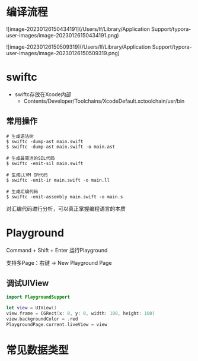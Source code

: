 # 编译流程

![image-20230126150434191](/Users/lf/Library/Application Support/typora-user-images/image-20230126150434191.png)

![image-20230126150509319](/Users/lf/Library/Application Support/typora-user-images/image-20230126150509319.png)



# swiftc

- swiftc存放在Xcode内部
    - Contents/Developer/Toolchains/XcodeDefault.xctoolchain/usr/bin

## 常用操作

``` shell
# 生成语法树
$ swiftc -dump-ast main.swift
$ swiftc -dump-ast main.swift -o main.ast

# 生成最简洁的SIL代码
$ swiftc -emit-sil main.swift

# 生成LLVM IR代码
$ swiftc -emit-ir main.swift -o main.ll

# 生成汇编代码
$ swiftc -emit-assembly main.swift -o main.s

```

对汇编代码进行分析，可以真正掌握编程语言的本质



# Playground

Command + Shift + Enter 运行Playground

支持多Page：右键 -> New Playground Page



## 调试UIView

``` swift
import PlaygroundSupport

let view = UIView()
view.frame = CGRect(x: 0, y: 0, width: 100, height: 100)
view.backgroundColor = .red
PlaygroundPage.current.liveView = view
```



# 常见数据类型

